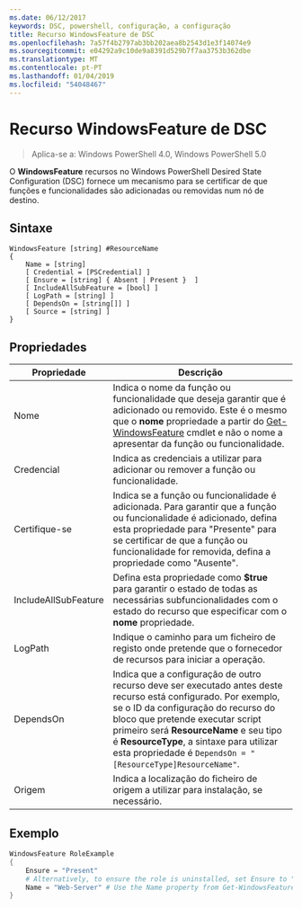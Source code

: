 ```yaml
---
ms.date: 06/12/2017
keywords: DSC, powershell, configuração, a configuração
title: Recurso WindowsFeature de DSC
ms.openlocfilehash: 7a57f4b2797ab3bb202aea8b2543d1e3f14074e9
ms.sourcegitcommit: e04292a9c10de9a8391d529b7f7aa3753b362dbe
ms.translationtype: MT
ms.contentlocale: pt-PT
ms.lasthandoff: 01/04/2019
ms.locfileid: "54048467"
---
```

# <a name="dsc-windowsfeature-resource"></a>Recurso WindowsFeature de DSC

> Aplica-se a: Windows PowerShell 4.0, Windows PowerShell 5.0

O **WindowsFeature** recursos no Windows PowerShell Desired State Configuration (DSC) fornece um mecanismo para se certificar de que funções e funcionalidades são adicionadas ou removidas num nó de destino.

## <a name="syntax"></a>Sintaxe

```
WindowsFeature [string] #ResourceName
{
    Name = [string]
    [ Credential = [PSCredential] ]
    [ Ensure = [string] { Absent | Present }  ]
    [ IncludeAllSubFeature = [bool] ]
    [ LogPath = [string] ]
    [ DependsOn = [string[]] ]
    [ Source = [string] ]
}
```

## <a name="properties"></a>Propriedades

|  Propriedade  |  Descrição   |
|---|---|
| Nome| Indica o nome da função ou funcionalidade que deseja garantir que é adicionado ou removido. Este é o mesmo que o __nome__ propriedade a partir do [Get-WindowsFeature](/powershell/module/servermanager/Get-WindowsFeature) cmdlet e não o nome a apresentar da função ou funcionalidade.|
| Credencial| Indica as credenciais a utilizar para adicionar ou remover a função ou funcionalidade.|
| Certifique-se| Indica se a função ou funcionalidade é adicionada. Para garantir que a função ou funcionalidade é adicionado, defina esta propriedade para "Presente" para se certificar de que a função ou funcionalidade for removida, defina a propriedade como "Ausente".|
| IncludeAllSubFeature| Defina esta propriedade como __$true__ para garantir o estado de todas as necessárias subfuncionalidades com o estado do recurso que especificar com o __nome__ propriedade.|
| LogPath| Indique o caminho para um ficheiro de registo onde pretende que o fornecedor de recursos para iniciar a operação.|
| DependsOn| Indica que a configuração de outro recurso deve ser executado antes deste recurso está configurado. Por exemplo, se o ID da configuração do recurso do bloco que pretende executar script primeiro será __ResourceName__ e seu tipo é __ResourceType__, a sintaxe para utilizar esta propriedade é `DependsOn = "[ResourceType]ResourceName"`.|
| Origem| Indica a localização do ficheiro de origem a utilizar para instalação, se necessário.|

## <a name="example"></a>Exemplo
```powershell
WindowsFeature RoleExample
{
    Ensure = "Present"
    # Alternatively, to ensure the role is uninstalled, set Ensure to "Absent"
    Name = "Web-Server" # Use the Name property from Get-WindowsFeature
}
```